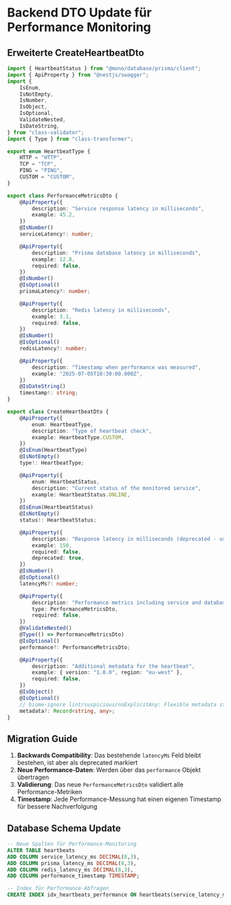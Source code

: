 # Backend DTO Update für Performance Monitoring

## Erweiterte CreateHeartbeatDto

```typescript
import { HeartbeatStatus } from "@mono/database/prisma/client";
import { ApiProperty } from "@nestjs/swagger";
import {
	IsEnum,
	IsNotEmpty,
	IsNumber,
	IsObject,
	IsOptional,
	ValidateNested,
	IsDateString,
} from "class-validator";
import { Type } from "class-transformer";

export enum HeartbeatType {
	HTTP = "HTTP",
	TCP = "TCP",
	PING = "PING",
	CUSTOM = "CUSTOM",
}

export class PerformanceMetricsDto {
	@ApiProperty({
		description: "Service response latency in milliseconds",
		example: 45.2,
	})
	@IsNumber()
	serviceLatency!: number;

	@ApiProperty({
		description: "Prisma database latency in milliseconds",
		example: 12.8,
		required: false,
	})
	@IsNumber()
	@IsOptional()
	prismaLatency?: number;

	@ApiProperty({
		description: "Redis latency in milliseconds",
		example: 3.1,
		required: false,
	})
	@IsNumber()
	@IsOptional()
	redisLatency?: number;

	@ApiProperty({
		description: "Timestamp when performance was measured",
		example: "2025-07-05T10:30:00.000Z",
	})
	@IsDateString()
	timestamp!: string;
}

export class CreateHeartbeatDto {
	@ApiProperty({
		enum: HeartbeatType,
		description: "Type of heartbeat check",
		example: HeartbeatType.CUSTOM,
	})
	@IsEnum(HeartbeatType)
	@IsNotEmpty()
	type!: HeartbeatType;

	@ApiProperty({
		enum: HeartbeatStatus,
		description: "Current status of the monitored service",
		example: HeartbeatStatus.ONLINE,
	})
	@IsEnum(HeartbeatStatus)
	@IsNotEmpty()
	status!: HeartbeatStatus;

	@ApiProperty({
		description: "Response latency in milliseconds (deprecated - use performance.serviceLatency)",
		example: 150,
		required: false,
		deprecated: true,
	})
	@IsNumber()
	@IsOptional()
	latencyMs?: number;

	@ApiProperty({
		description: "Performance metrics including service and database latencies",
		type: PerformanceMetricsDto,
		required: false,
	})
	@ValidateNested()
	@Type(() => PerformanceMetricsDto)
	@IsOptional()
	performance?: PerformanceMetricsDto;

	@ApiProperty({
		description: "Additional metadata for the heartbeat",
		example: { version: "1.0.0", region: "eu-west" },
		required: false,
	})
	@IsObject()
	@IsOptional()
	// biome-ignore lint/suspicious/noExplicitAny: Flexible metadata structure
	metadata?: Record<string, any>;
}
```

## Migration Guide

1. **Backwards Compatibility**: Das bestehende `latencyMs` Feld bleibt bestehen, ist aber als deprecated markiert
2. **Neue Performance-Daten**: Werden über das `performance` Objekt übertragen
3. **Validierung**: Das neue `PerformanceMetricsDto` validiert alle Performance-Metriken
4. **Timestamp**: Jede Performance-Messung hat einen eigenen Timestamp für bessere Nachverfolgung

## Database Schema Update

```sql
-- Neue Spalten für Performance-Monitoring
ALTER TABLE heartbeats 
ADD COLUMN service_latency_ms DECIMAL(8,3),
ADD COLUMN prisma_latency_ms DECIMAL(8,3),
ADD COLUMN redis_latency_ms DECIMAL(8,3),
ADD COLUMN performance_timestamp TIMESTAMP;

-- Index für Performance-Abfragen
CREATE INDEX idx_heartbeats_performance ON heartbeats(service_latency_ms, performance_timestamp);
```
